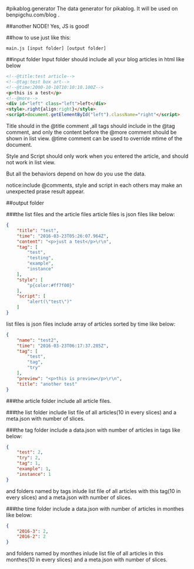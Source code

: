 #pikablog.generator
The data generator for pikablog. It will be used on benpigchu.com/blog .

##another NODE!
Yes, JS is good!

##how to use
just like this:

	main.js [input folder] [output folder]

##input folder
Input folder should include all your blog articles in html like below

```html
<!--@title:test article-->
<!--@tag:test box art-->
<!--@time:2000-10-10T10:10:10.100Z-->
<p>this is a test</p>
<!--@more-->
<div id="left" class="left">left</div>
<style>.right{align:right}</style>
<script>document.getElementById("left").className="right"</script>
```

Title should in the @title comment ,all tags should include in the @tag comment, and only the content before the @more comment should be shown in list view. @time comment can be used to override mtime of the document.

Style and Script should only work when you entered the article, and should not work in list view.

But all the behaviors depend on how do you use the data.

notice:include @comments, style and script in each others may make an unexpected prase result appear.

##output folder

###the list files and the article files
article files is json files like below:

```json
{
	"title": "test",
	"time": "2016-03-23T05:26:07.964Z",
	"content": "<p>just a test</p>\r\n",
	"tag": [
		"test",
		"testing",
		"example",
		"instance"
	],
	"style": [
		"p{color:#ff7f00}"
	],
	"script": [
		"alert(\"test\")"
	]
}
```
list files is json files include array of articles sorted by time like below:

```json
{
	"name": "test2",
	"time": "2016-03-23T06:17:37.285Z",
	"tag": [
		"test",
		"tag",
		"try"
	],
	"preview": "<p>this is preview</p>\r\n",
	"title": "another test"
}
```

###the article folder
include all article files.

###the list folder
include list file of all articles(10 in every slices) and a meta.json with number of slices.

###the tag folder
include a data.json with number of articles in tags like below:

```json
{
	"test": 2,
	"try": 2,
	"tag": 1,
	"example": 1,
	"instance": 1
}
```

and folders named by tags inlude list file of all articles with this tag(10 in every slices) and a meta.json with number of slices.

###the time folder
include a data.json with number of articles in monthes like below:

```json
{
	"2016-3": 2,
	"2016-2": 2
}
```

and folders named by monthes inlude list file of all articles in this monthes(10 in every slices) and a meta.json with number of slices.

